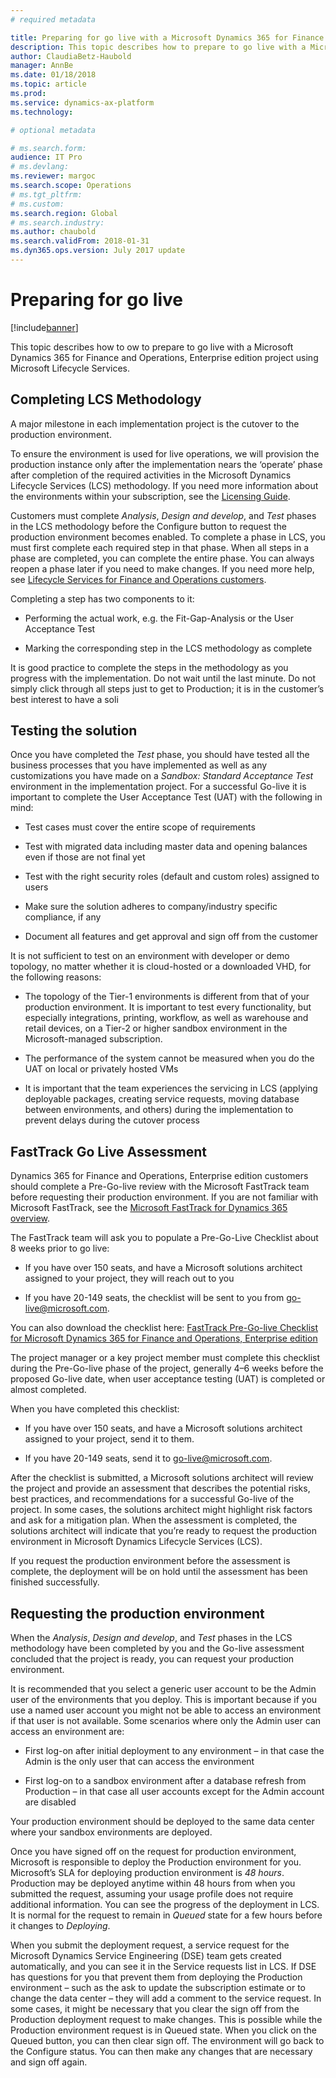 ```yaml
---
# required metadata

title: Preparing for go live with a Microsoft Dynamics 365 for Finance and Operations, Enterprise edition project 
description: This topic describes how to prepare to go live with a Microsoft Dynamics 365 for Finance and Operations, Enterprise edition project using Microsoft Lifecycle Services.
author: ClaudiaBetz-Haubold
manager: AnnBe
ms.date: 01/18/2018
ms.topic: article
ms.prod: 
ms.service: dynamics-ax-platform
ms.technology: 

# optional metadata

# ms.search.form:  
audience: IT Pro
# ms.devlang: 
ms.reviewer: margoc
ms.search.scope: Operations
# ms.tgt_pltfrm: 
# ms.custom: 
ms.search.region: Global
# ms.search.industry: 
ms.author: chaubold
ms.search.validFrom: 2018-01-31
ms.dyn365.ops.version: July 2017 update
---
```


# Preparing for go live

[!include[banner](../includes/banner.md)]

This topic describes how to ow to prepare to go live with a Microsoft Dynamics 365 for Finance and Operations, Enterprise edition project using Microsoft Lifecycle Services.

Completing LCS Methodology
--------------------------

A major milestone in each implementation project is the cutover to the
production environment.

To ensure the environment is used for live operations, we will provision the
production instance only after the implementation nears the ‘operate’ phase
after completion of the required activities in the Microsoft Dynamics Lifecycle
Services (LCS) methodology. If you need more information about the environments
within your subscription, see the [Licensing
Guide](https://query.prod.cms.rt.microsoft.com/cms/api/am/binary/RE1CkHI).

Customers must complete *Analysis*, *Design and develop*, and *Test* phases in
the LCS methodology before the Configure button to request the production
environment becomes enabled. To complete a phase in LCS, you must first complete
each required step in that phase. When all steps in a phase are completed, you
can complete the entire phase. You can always reopen a phase later if you need
to make changes. If you need more help, see [Lifecycle Services for Finance and
Operations
customers](https://docs.microsoft.com/en-us/dynamics365/unified-operations/dev-itpro/lifecycle-services/lcs-works-lcs).

Completing a step has two components to it:

-   Performing the actual work, e.g. the Fit-Gap-Analysis or the User Acceptance
    Test

-   Marking the corresponding step in the LCS methodology as complete

It is good practice to complete the steps in the methodology as you progress
with the implementation. Do not wait until the last minute. Do not simply click
through all steps just to get to Production; it is in the customer’s best
interest to have a soli

Testing the solution
--------------------

Once you have completed the *Test* phase, you should have tested all the
business processes that you have implemented as well as any customizations you
have made on a *Sandbox: Standard Acceptance Test* environment in the
implementation project. For a successful Go-live it is important to complete the
User Acceptance Test (UAT) with the following in mind:

-   Test cases must cover the entire scope of requirements

-   Test with migrated data including master data and opening balances even if
    those are not final yet

-   Test with the right security roles (default and custom roles) assigned to
    users

-   Make sure the solution adheres to company/industry specific compliance, if
    any

-   Document all features and get approval and sign off from the customer

It is not sufficient to test on an environment with developer or demo topology,
no matter whether it is cloud-hosted or a downloaded VHD, for the following
reasons:

-   The topology of the Tier-1 environments is different from that of your
    production environment. It is important to test every functionality, but
    especially integrations, printing, workflow, as well as warehouse and retail
    devices, on a Tier-2 or higher sandbox environment in the Microsoft-managed
    subscription.

-   The performance of the system cannot be measured when you do the UAT on
    local or privately hosted VMs

-   It is important that the team experiences the servicing in LCS (applying
    deployable packages, creating service requests, moving database between
    environments, and others) during the implementation to prevent delays during
    the cutover process

FastTrack Go Live Assessment
----------------------------

Dynamics 365 for Finance and Operations, Enterprise edition customers should
complete a Pre-Go-live review with the Microsoft FastTrack team before
requesting their production environment. If you are not familiar with Microsoft
FastTrack, see the [Microsoft FastTrack for Dynamics 365
overview](https://docs.microsoft.com/en-us/dynamics365/unified-operations/fin-and-ops/get-started/fasttrack-dynamics-365-overview).

The FastTrack team will ask you to populate a Pre-Go-Live Checklist about 8
weeks prior to go live:

-   If you have over 150 seats, and have a Microsoft solutions architect
    assigned to your project, they will reach out to you

-   If you have 20-149 seats, the checklist will be sent to you from
    <go-live@microsoft.com>.

You can also download the checklist here: [FastTrack Pre-Go-live Checklist for
Microsoft Dynamics 365 for Finance and Operations, Enterprise
edition](https://mbs.microsoft.com/customersource/Global/365Enterprise/learning/documentation/installation-setup-guides/fasttrack-checklist-fin-and-ops)

The project manager or a key project member must complete this checklist during
the Pre-Go-live phase of the project, generally 4–6 weeks before the proposed
Go-live date, when user acceptance testing (UAT) is completed or almost
completed.

When you have completed this checklist:

-   If you have over 150 seats, and have a Microsoft solutions architect
    assigned to your project, send it to them.

-   If you have 20-149 seats, send it to <go-live@microsoft.com>.

After the checklist is submitted, a Microsoft solutions architect will review
the project and provide an assessment that describes the potential risks, best
practices, and recommendations for a successful Go-live of the project. In some
cases, the solutions architect might highlight risk factors and ask for a
mitigation plan. When the assessment is completed, the solutions architect will
indicate that you’re ready to request the production environment in Microsoft
Dynamics Lifecycle Services (LCS).

If you request the production environment before the assessment is complete, the
deployment will be on hold until the assessment has been finished successfully.

Requesting the production environment
-------------------------------------

When the *Analysis*, *Design and develop*, and *Test* phases in the LCS
methodology have been completed by you and the Go-live assessment concluded that
the project is ready, you can request your production environment.

It is recommended that you select a generic user account to be the Admin user of
the environments that you deploy. This is important because if you use a named
user account you might not be able to access an environment if that user is not
available. Some scenarios where only the Admin user can access an environment
are:

-   First log-on after initial deployment to any environment – in that case the
    Admin is the only user that can access the environment

-   First log-on to a sandbox environment after a database refresh from
    Production – in that case all user accounts except for the Admin account are
    disabled

Your production environment should be deployed to the same data center where
your sandbox environments are deployed.

Once you have signed off on the request for production environment, Microsoft is
responsible to deploy the Production environment for you. Microsoft’s SLA for
deploying production environment is *48 hours*. Production may be deployed
anytime within 48 hours from when you submitted the request, assuming your usage
profile does not require additional information. You can see the progress of the
deployment in LCS. It is normal for the request to remain in *Queued* state for
a few hours before it changes to *Deploying*.

When you submit the deployment request, a service request for the Microsoft
Dynamics Service Engineering (DSE) team gets created automatically, and you can
see it in the Service requests list in LCS. If DSE has questions for you that
prevent them from deploying the Production environment – such as the ask to
update the subscription estimate or to change the data center – they will add a
comment to the service request. In some cases, it might be necessary that you
clear the sign off from the Production deployment request to make changes. This
is possible while the Production environment request is in Queued state. When
you click on the Queued button, you can then clear sign off. The environment
will go back to the Configure status. You can then make any changes that are
necessary and sign off again.
